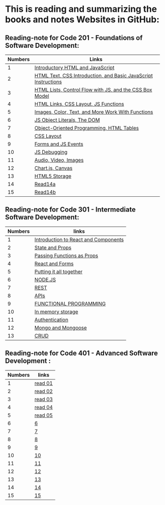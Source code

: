 
# This is reading and summarizing the books and notes Websites in GitHub:




## Reading-note for Code 201 - Foundations of Software Development:

| Numbers | Links|
|------|------|
|  1| [ Introductory HTML and JavaScript](https://saleem-ux.github.io/Reading-note/read201/class-01) |
|  2 | [HTML Text, CSS Introduction, and Basic JavaScript Instructions](https://saleem-ux.github.io/Reading-note/read201/class-02)|
|  3 | [HTML Lists, Control Flow with JS, and the CSS Box Model](https://saleem-ux.github.io/Reading-note/read201/class-03) |
|  4 | [HTML Links, CSS Layout, JS Functions](https://saleem-ux.github.io/Reading-note/read201/class-04) |
|  5 | [Images, Color, Text, and More Work With Functions](https://saleem-ux.github.io/Reading-note/read201/class-05) |
| 6 | [JS Object Literals, The DOM](https://saleem-ux.github.io/Reading-note/read201/class-06)|
| 7| [Object-Oriented Programming, HTML Tables](https://saleem-ux.github.io/Reading-note/read201/class-07)|
| 8 | [CSS Layout](https://saleem-ux.github.io/Reading-note/read201/class-08)|
|9 | [Forms and JS Events](https://saleem-ux.github.io/Reading-note/read201/class-09)|
|10 | [JS Debugging](https://saleem-ux.github.io/Reading-note/read201/class-10)|
|11| [Audio, Video, Images](https://saleem-ux.github.io/Reading-note/read201/class-11)|
|12 | [Chart.js, Canvas](https://saleem-ux.github.io/Reading-note/read201/class-12)|
|13 | [HTML5 Storage](https://saleem-ux.github.io/Reading-note/read201/class-13)|
|14 | [Read14a](https://saleem-ux.github.io/Reading-note/read201/read-14a)|
|15 | [Read14b](https://saleem-ux.github.io/Reading-note/read201/read-14b)|

## Reading-note for Code 301 - Intermediate Software Development:

| Numbers | links|
|------|------|
|  1| [Introduction to React and Components](https://saleem-ux.github.io/Reading-note/read301/read01) |
|  2 | [State and Props](https://saleem-ux.github.io/Reading-note/read301/read02)|
|  3 | [Passing Functions as Props](https://saleem-ux.github.io/Reading-note/read301/read03) |
|  4 | [React and Forms](https://saleem-ux.github.io/Reading-note/read301/read04) |
|  5 | [Putting it all together](https://saleem-ux.github.io/Reading-note/read301/read05) |
| 6 | [NODE.JS](https://saleem-ux.github.io/Reading-note/read301/read06)|
| 7| [REST](https://saleem-ux.github.io/Reading-note/read301/read07)|
| 8 | [APIs](https://saleem-ux.github.io/Reading-note/read301/read08)|
| 9 | [FUNCTIONAL PROGRAMMING](https://saleem-ux.github.io/Reading-note/read301/read09)|
| 10 | [In memory storage](https://saleem-ux.github.io/Reading-note/read301/read10)|
| 11| [	Authentication](https://saleem-ux.github.io/Reading-note/read301/read11)|
| 12 | [Mongo and Mongoose](https://saleem-ux.github.io/Reading-note/read301/read12)|
| 13 | [CRUD](https://saleem-ux.github.io/Reading-note/read301/read13)|



## Reading-note for Code 401 - Advanced Software Development :

| Numbers | links|
|------|------|
|  1| [read 01]() |
|  2 | [read 02]()|
|  3 | [read 03]() |
|  4 | [read 04]() |
|  5 | [read 05]() |
| 6 | [6]()|
| 7| [7]()|
| 8 | [8]()|
| 9 | [9]()|
| 10 | [10]()|
| 11| [11]()|
| 12 | [12]()|
| 13 | [13]()|
| 14 | [14]()|
| 15 | [15]()|

